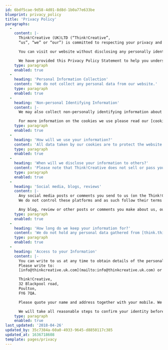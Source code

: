 ```yaml
---
id: 6bdf5cae-9d58-4d01-8d8d-1b0a77e633be
blueprint: privacy_policy
title: 'Privacy Policy'
paragraphs:
  -
    content: |-
      Think!Creative (UK)LTD (“Think!Creative”,
      “us”, “we” or “our”) is committed to respecting your privacy and to complying with applicable data protection and privacy laws.

      You can visit our website without disclosing any personally identifiable information about yourself (although please note that we may use cookies and collect other non-personally identifiable information about your browsing activity – see our [cookies policy](https://think.thinkcreative.dev/cookies-policy) for detailed information).

      We have provided this Privacy Policy Statement to help you understand how we collect, use and protect your information when you visit our website.
    type: paragraph
    enabled: true
  -
    heading: 'Personal Information Collection'
    content: 'We do not collect any personal data from our website.'
    type: paragraph
    enabled: true
  -
    heading: 'Non-personal Identifying Information'
    content: |-
      We may also collect non-personally identifying information about your visit to our websites based on your browsing activities. This information may include the pages you browse or products and services viewed. This helps us to better manage and develop our site, to provide you with a more enjoyable, customised service and experience in the future, and to help us develop and deliver better products and services.

      For more information on the cookies we use please read our [cookies policy](https://think.thinkcreative.dev/cookies-policy).
    type: paragraph
    enabled: true
  -
    heading: 'How will we use your information?'
    content: 'All data taken by our cookies are to protect the website from malicious behaviour and to improve user experience.'
    type: paragraph
    enabled: true
  -
    heading: 'When will we disclose your information to others?'
    content: 'Please note that Think!Creative does not sell or pass your personal information to third parties.'
    type: paragraph
    enabled: true
  -
    heading: 'Social media, blogs, reviews'
    content: |-
      Any social media posts or comments you send to us (on the Think!Creative Twitter page, for instance) will be shared under the terms of the relevant social media platform (e.g. Facebook / Twitter) on which they are written and could be made public.
      We do not control these platforms and as such follow their terms and conditions. For clarification on the platforms separate privacy policies see their own websites. From there you will be able to control what data is held by them and what you can do to change the settings.

      Any blog, review or other posts or comments you make about us, our products and services on any of our blogs, reviews or user community services will be shared with all other members of that service and the public at large. Any comments you make on these services and on social media in general must be not offensive, insulting or defamatory. You are responsible for ensuring that any comments you make comply with any relevant policy on acceptable use of those services
    type: paragraph
    enabled: true
  -
    heading: 'How long do we keep your information for?'
    content: 'We do not hold any personal data gathered from [think.thinkcreative.dev](https://think.thinkcreative.dev our third party cookies in the form of Google Analytics and Wordfence security hold non-personal data and it’s is subject to their terms and conditions. Links to these can be found in our cookies policy.'
    type: paragraph
    enabled: true
  -
    heading: 'Access to your Information'
    content: |-
      You can write to us at any time to obtain details of the personal information we may hold about you.
      Please write to:
      [info@thinkcreative.uk.com](mailto:info@thinkcreative.uk.com) or

      Think!Creative,
      32 Blackpool road,
      Poulton,
      FY6 7QA.

      Please quote your name and address together with your mobile. We would be grateful if could also provide brief details of what information you want a copy of (this helps us to more readily locate your data).

      We will take all reasonable steps to confirm your identity before providing you with details of any personal information we may hold about you. If you would like to discuss how we gather data and what we use it for, feel free to contact us we would be happy to clarify any queries.
    type: paragraph
    enabled: true
last_updated: '2018-04-26'
updated_by: 35c7384a-60a0-4933-9645-d8850117c385
updated_at: 1636718608
template: pages/privacy
---
```

